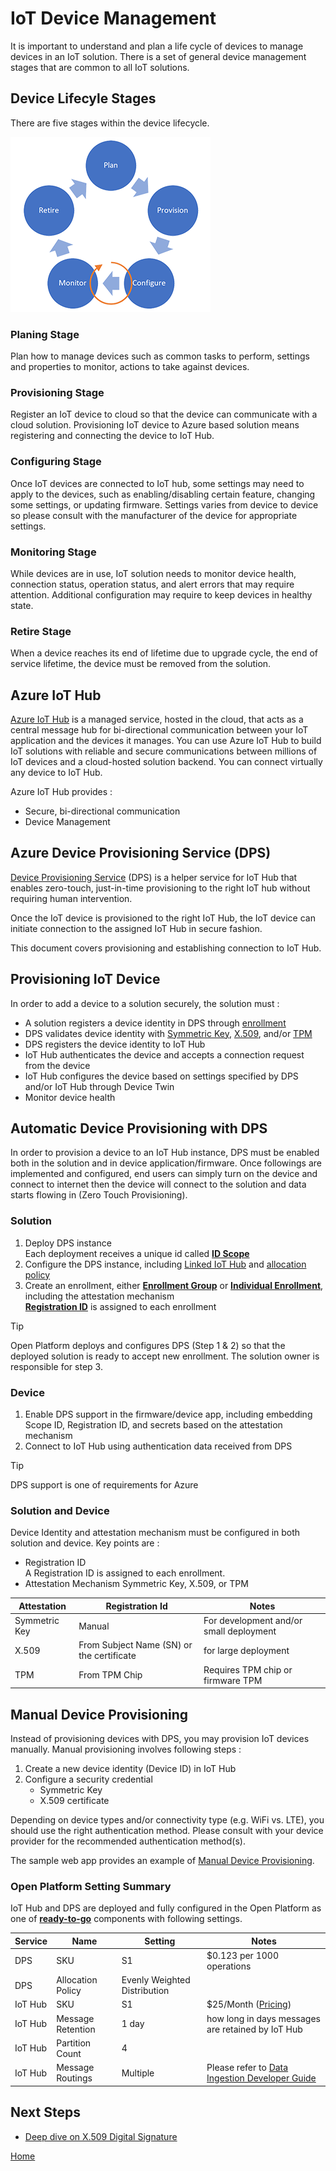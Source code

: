 # IoT Device Management

It is important to understand and plan a life cycle of devices to manage devices in an IoT solution.  There is a set of general device management stages that are common to all IoT solutions.  

## Device Lifecyle Stages

There are five stages within the device lifecycle.

![Device Lifecycle](media/DeviceLifecycle.png)

### Planing Stage

Plan how to manage devices such as common tasks to perform, settings and properties to monitor, actions to take against devices.

### Provisioning Stage

Register an IoT device to cloud so that the device can communicate with a cloud solution.  Provisioning IoT device to Azure based solution means registering and connecting the device to IoT Hub.  

### Configuring Stage

Once IoT devices are connected to IoT hub, some settings may need to apply to the devices, such as enabling/disabling certain feature, changing some settings, or updating firmware.  Settings varies from device to device so please consult with the manufacturer of the device for appropriate settings.  

### Monitoring Stage

While devices are in use, IoT solution needs to monitor device health, connection status, operation status, and alert errors that may require attention. Additional configuration may require to keep devices in healthy state.

### Retire Stage

When a device reaches its end of lifetime due to upgrade cycle, the end of service lifetime, the device must be removed from the solution.

## Azure IoT Hub

[Azure IoT Hub](https://docs.microsoft.com/en-us/azure/iot-hub/about-iot-hub) is a managed service, hosted in the cloud, that acts as a central message hub for bi-directional communication between your IoT application and the devices it manages. You can use Azure IoT Hub to build IoT solutions with reliable and secure communications between millions of IoT devices and a cloud-hosted solution backend. You can connect virtually any device to IoT Hub.

Azure IoT Hub provides :

- Secure, bi-directional communication
- Device Management

## Azure Device Provisioning Service (DPS)

[Device Provisioning Service](https://docs.microsoft.com/en-us/azure/iot-dps/about-iot-dps) (DPS) is a helper service for IoT Hub that enables zero-touch, just-in-time provisioning to the right IoT hub without requiring human intervention.

Once the IoT device is provisioned to the right IoT Hub, the IoT device can initiate connection to the assigned IoT Hub in secure fashion.

This document covers provisioning and establishing connection to IoT Hub.

## Provisioning IoT Device

In order to add a device to a solution securely, the solution must :

- A solution registers a device identity in DPS through [enrollment](https://docs.microsoft.com/en-us/azure/iot-dps/concepts-service#enrollment)
- DPS validates device identity with [Symmetric Key](https://docs.microsoft.com/en-us/azure/iot-dps/concepts-symmetric-key-attestation), [X.509](https://docs.microsoft.com/en-us/azure/iot-dps/concepts-x509-attestation), and/or [TPM](https://docs.microsoft.com/en-us/azure/iot-dps/concepts-tpm-attestation)
- DPS registers the device identity to IoT Hub
- IoT Hub authenticates the device and accepts a connection request from the device
- IoT Hub configures the device based on settings specified by DPS and/or IoT Hub through Device Twin
- Monitor device health

## Automatic Device Provisioning with DPS

In order to provision a device to an IoT Hub instance, DPS must be enabled both in the solution and in device application/firmware.
Once followings are implemented and configured, end users can simply turn on the device and connect to internet then the device will connect to the solution and data starts flowing in (Zero Touch Provisioning).

### Solution

1. Deploy DPS instance  
    Each deployment receives a unique id called [**ID Scope**](https://docs.microsoft.com/en-us/azure/iot-dps/concepts-service#id-scope)
1. Configure the DPS instance, including [Linked IoT Hub](https://docs.microsoft.com/en-us/azure/iot-dps/concepts-service#linked-iot-hubs) and [allocation policy](https://docs.microsoft.com/en-us/azure/iot-dps/concepts-service#allocation-policy)
1. Create an enrollment, either [**Enrollment Group**](https://docs.microsoft.com/en-us/azure/iot-dps/concepts-service#enrollment-group) or [**Individual Enrollment**](https://docs.microsoft.com/en-us/azure/iot-dps/concepts-service#individual-enrollment), including the attestation mechanism  
    [**Registration ID**](https://docs.microsoft.com/en-us/azure/iot-dps/concepts-service#registration-id) is assigned to each enrollment  

> [!TIP]  
> Open Platform deploys and configures DPS (Step 1 & 2) so that the deployed solution is ready to accept new enrollment. The solution owner is responsible for step 3.

### Device

1. Enable DPS support in the firmware/device app, including embedding Scope ID, Registration ID, and secrets based on the attestation mechanism
1. Connect to IoT Hub using authentication data received from DPS

> [!TIP]  
> DPS support is one of requirements for Azure 

### Solution and Device

Device Identity and attestation mechanism must be configured in both solution and device.  Key points are :

- Registration ID  
    A Registration ID is assigned to each enrollment.  
- Attestation Mechanism
    Symmetric Key, X.509, or TPM

| Attestation   | Registration Id                           | Notes                                   |
|---------------|-------------------------------------------|-----------------------------------------|
| Symmetric Key | Manual                                    | For development and/or small deployment |
| X.509         | From Subject Name (SN) or the certificate | for large deployment                    |
| TPM           | From TPM Chip                             | Requires TPM chip or firmware TPM       |

## Manual Device Provisioning

Instead of provisioning devices with DPS, you may provision IoT devices manually.  Manual provisioning involves following steps :

1. Create a new device identity (Device ID) in IoT Hub
1. Configure a security credential
    - Symmetric Key
    - X.509 certificate

Depending on device types and/or connectivity type (e.g. WiFi vs. LTE), you should use the right authentication method.  Please consult with your device provider for the recommended authentication method(s).

The sample web app provides an example of [Manual Device Provisioning](../Deploy/Deployment.md#send-temperature-from-raspberry-pi-simulator).

### Open Platform Setting Summary

IoT Hub and DPS are deployed and fully configured in the Open Platform as one of [**ready-to-go**](Architecture-Overview.md#open-platform-design-principle) components with following settings.  

| Service | Name              | Setting                      | Notes                                                                             |
|---------|-------------------|------------------------------|-----------------------------------------------------------------------------------|
| DPS     | SKU               | S1                           | $0.123 per 1000 operations                                                        |
| DPS     | Allocation Policy | Evenly Weighted Distribution |                                                                                   |
| IoT Hub | SKU               | S1                           | $25/Month ([Pricing](https://azure.microsoft.com/pricing/details/iot-hub/))       |
| IoT Hub | Message Retention | 1 day                        | how long in days messages are retained by IoT Hub                                 |
| IoT Hub | Partition Count   | 4                            |                                                                                   |
| IoT Hub | Message Routings  | Multiple                     | Please refer to [Data Ingestion Developer Guide](Data-Ingestion-Data-Pipeline.md) |

## Next Steps

- [Deep dive on X.509 Digital Signature](Digial-Signature.md)

[Home](../README.md)